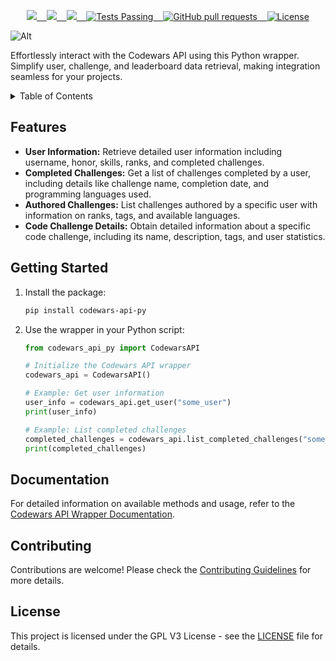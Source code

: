 <p align="center">
    <a href="https://github.com/yisuschrist/codewars-api-py/issues">
        <img src="https://img.shields.io/github/issues/yisuschrist/codewars-api-py?color=171b20&label=Issues%20%20&logo=gnubash&labelColor=e05f65&logoColor=ffffff">&nbsp;&nbsp;&nbsp;
    </a>
    <a href="https://github.com/yisuschrist/codewars-api-py/forks">
        <img src="https://img.shields.io/github/forks/yisuschrist/codewars-api-py?color=171b20&label=Forks%20%20&logo=git&labelColor=f1cf8a&logoColor=ffffff">&nbsp;&nbsp;&nbsp;
    </a>
    <a href="https://github.com/yisuschrist/codewars-api-py/stargazers">
        <img src="https://img.shields.io/github/stars/yisuschrist/codewars-api-py?color=171b20&label=Stargazers&logo=octicon-star&labelColor=70a5eb">&nbsp;&nbsp;&nbsp;
    </a>
    <a href="https://github.com/yisuschrist/codewars-api-py/actions">
        <img alt="Tests Passing" src="https://github.com/yisuschrist/codewars-api-py/actions/workflows/github-code-scanning/codeql/badge.svg">&nbsp;&nbsp;&nbsp;
    </a>
    <a href="https://github.com/yisuschrist/codewars-api-py/pulls">
        <img alt="GitHub pull requests" src="https://img.shields.io/github/issues-pr/yisuschrist/codewars-api-py?color=0088ff">&nbsp;&nbsp;&nbsp;
    </a>
    <a href="https://opensource.org/license/gpl-3-0/">
        <img alt="License" src="https://img.shields.io/github/license/yisuschrist/codewars-api-py?color=0088ff">
    </a>
</p>

![Alt](https://repobeats.axiom.co/api/embed/6e5f320fd75dd7170566db66f681c5e4ef85db9b.svg "Repobeats analytics image")

Effortlessly interact with the Codewars API using this Python wrapper. Simplify user, challenge, and leaderboard data retrieval, making integration seamless for your projects.

<details>
<summary>Table of Contents</summary>

- [Features](#features)
- [Getting Started](#getting-started)
- [Documentation](#documentation)
- [Contributing](#contributing)
- [License](#license)

</details>

## Features

- **User Information:** Retrieve detailed user information including username, honor, skills, ranks, and completed challenges.
- **Completed Challenges:** Get a list of challenges completed by a user, including details like challenge name, completion date, and programming languages used.
- **Authored Challenges:** List challenges authored by a specific user with information on ranks, tags, and available languages.
- **Code Challenge Details:** Obtain detailed information about a specific code challenge, including its name, description, tags, and user statistics.

## Getting Started

1. Install the package:

   ```bash
   pip install codewars-api-py
   ```

2. Use the wrapper in your Python script:

   ```python
   from codewars_api_py import CodewarsAPI

   # Initialize the Codewars API wrapper
   codewars_api = CodewarsAPI()

   # Example: Get user information
   user_info = codewars_api.get_user("some_user")
   print(user_info)

   # Example: List completed challenges
   completed_challenges = codewars_api.list_completed_challenges("some_user")
   print(completed_challenges)
   ```

## Documentation

For detailed information on available methods and usage, refer to the [Codewars API Wrapper Documentation](https://dev.codewars.com).

## Contributing

Contributions are welcome! Please check the [Contributing Guidelines](https://github.com/YisusChrist/.github/blob/main/CONTRIBUTING.md) for more details.

## License

This project is licensed under the GPL V3 License - see the [LICENSE](LICENSE) file for details.

